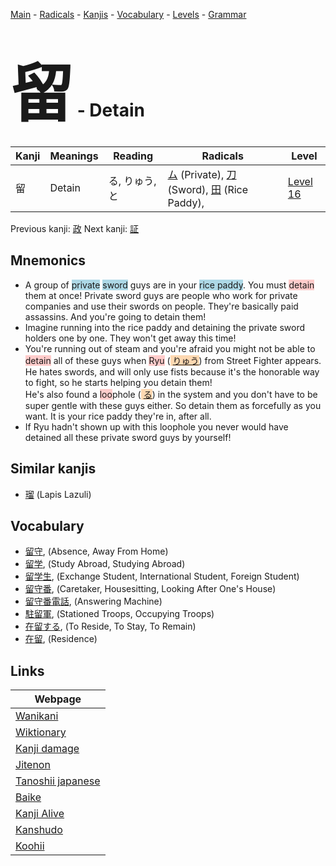 <style> bigfont {font-size: 100px}</style>
[Main](../index.md) -
[Radicals](../radicals.md) -
[Kanjis](../kanjis.md) -
[Vocabulary](../vocabulary.md) -
[Levels](../levels.md) -
[Grammar](../grammar.md)
# <bigfont> 留</bigfont> - Detain 

| Kanji | Meanings | Reading | Radicals | Level |
| --- | --- | --- | --- | --- |
| 留 | Detain | る, りゅう, と | [ム](../radicals/ム.md) (Private), [刀](../radicals/刀.md) (Sword), [田](../radicals/田.md) (Rice Paddy),  | [Level 16](../levels/wk_level16.md) |

Previous kanji: [政](政.md) Next kanji: [証](証.md) 

## Mnemonics
 * A group of <span style="background-color:#ADD8E6"> private</span> <span style="background-color:#ADD8E6"> sword</span> guys are in your <span style="background-color:#ADD8E6"> rice paddy</span>. You must <span style="background-color:#ffcccb"> detain</span> them at once! Private sword guys are people who work for private companies and use their swords on people. They're basically paid assassins. And you're going to detain them!
* Imagine running into the rice paddy and detaining the private sword holders one by one. They won't get away this time!
* You're running out of steam and you're afraid you might not be able to <span style="background-color:#ffcccb"> detain</span> all of these guys when <span style="background-color:#ffcccb"> Ryu</span> (<span style="background-color:#fed8b1"> [りゅう](https://jisho.org/search/りゅう)</span>) from Street Fighter appears. He hates swords, and will only use fists because it's the honorable way to fight, so he starts helping you detain them!<br />He's also found a <span style="background-color:#ffcccb"> loo</span>phole (<span style="background-color:#fed8b1"> [る](https://jisho.org/search/る)</span>) in the system and you don't have to be super gentle with these guys either. So detain them as forcefully as you want. It is your rice paddy they're in, after all.
* If Ryu hadn't shown up with this loophole you never would have detained all these private sword guys by yourself!


## Similar kanjis
 * [瑠](瑠.md) (Lapis Lazuli)


## Vocabulary
 * [留守](../vocabulary/留.md), (Absence, Away From Home)
* [留学](../vocabulary/留.md), (Study Abroad, Studying Abroad)
* [留学生](../vocabulary/留.md), (Exchange Student, International Student, Foreign Student)
* [留守番](../vocabulary/留.md), (Caretaker, Housesitting, Looking After One's House)
* [留守番電話](../vocabulary/留.md), (Answering Machine)
* [駐留軍](../vocabulary/留.md), (Stationed Troops, Occupying Troops)
* [在留する](../vocabulary/留.md), (To Reside, To Stay, To Remain)
* [在留](../vocabulary/留.md), (Residence)



## Links 

| Webpage |
| --- |
| [Wanikani          ](https://www.wanikani.com/kanji/留) |
| [Wiktionary        ](https://en.wiktionary.org/wiki/留) |
| [Kanji damage      ](http://www.kanjidamage.com/kanji/search?utf8=✓&q=留) |
| [Jitenon           ](https://jitenon.com/kanji/留) |
| [Tanoshii japanese ](https://www.tanoshiijapanese.com/dictionary/kanji.cfm?k=留) |
| [Baike             ](https://baike.baidu.com/item/留) |
| [Kanji Alive       ](https://app.kanjialive.com/留) |
| [Kanshudo          ](https://www.kanshudo.com/searchmn?q=留) |
| [Koohii            ](https://kanji.koohii.com/study/kanji/留) |
